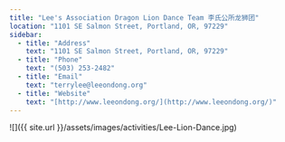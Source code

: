 ```yaml
---
title: "Lee's Association Dragon Lion Dance Team 李氏公所龙狮团"
location: "1101 SE Salmon Street, Portland, OR, 97229"
sidebar:
  - title: "Address"
    text: "1101 SE Salmon Street, Portland, OR, 97229"
  - title: "Phone"
    text: "(503) 253-2482"
  - title: "Email"
    text: "terrylee@leeondong.org"
  - title: "Website"
    text: "[http://www.leeondong.org/](http://www.leeondong.org/)"
---
```


![]({{ site.url }}/assets/images/activities/Lee-Lion-Dance.jpg)
